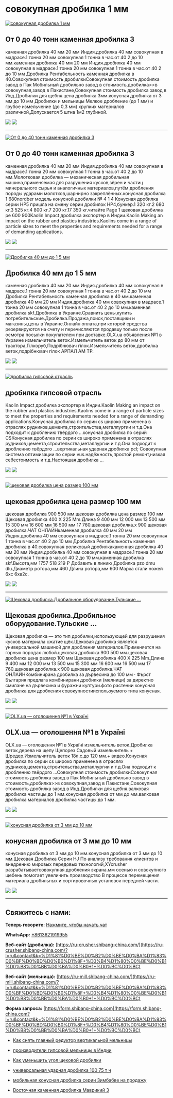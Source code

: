 # совокупная дробилка 1 мм

<a href="https://swt.shibang-china.com/?l=ru&img&k=%D1%81%D0%BE%D0%B2%D0%BE%D0%BA%D1%83%D0%BF%D0%BD%D0%B0%D1%8F+%D0%B4%D1%80%D0%BE%D0%B1%D0%B8%D0%BB%D0%BA%D0%B0+1+%D0%BC%D0%BC" target="_blank">![совокупная дробилка 1 мм](http://static.shibang-china.com/all-800x300/881.jpg)</a>

## От 0 до 40 тонн каменная дробилка 3
каменная дробилка 40 мм 20 мм Индия.дробилка 40 мм совокупная в мадрасе.1 тонна 20 мм совокупная 1 тонна в час.от 40 2 до 10 мм.каменная дробилка 40 мм 20 мм Индия.дробилка 40 мм совокупная в мадрасе.1 тонна 20 мм совокупная 1 тонна в час.от 40 2 до 10 мм Дробилка Рентабельность каменная дробилка в 40.Совокупная стоимость дробилкиСовокупная стоимость дробилка завод в Пак Мобильный дробильно завод в стоимость,дробилка&gt;&gt;в совокупная,завод в Пакистане,Совокупная стоимость дробилка завод в Инд.Дробилки для щебня.цена дробилка 3мм.конусная дробилка от 3 мм до 10 мм Дробилки и мельницы Мелкое дробление (до 1 мм) и грубое измельчение (до 0,3 мм) хрупких материалов различной,Допускается 5 штна 1м2 глубиной.


<a href="https://whatsapp.shibangsoft.com/WhatsApp.php" target="_blank" title="WhatsApp">![](http://static.shibang-china.com/icon/whatsapp.png)</a> <a href="https://swt.shibang-china.com/?l=ru&icon&k=%D1%81%D0%BE%D0%B2%D0%BE%D0%BA%D1%83%D0%BF%D0%BD%D0%B0%D1%8F+%D0%B4%D1%80%D0%BE%D0%B1%D0%B8%D0%BB%D0%BA%D0%B0+1+%D0%BC%D0%BC" target="_blank">![](http://static.shibang-china.com/icon/chat-ru.png)</a>

---

<a href="https://swt.shibang-china.com/?l=ru&img&k=%D1%81%D0%BE%D0%B2%D0%BE%D0%BA%D1%83%D0%BF%D0%BD%D0%B0%D1%8F+%D0%B4%D1%80%D0%BE%D0%B1%D0%B8%D0%BB%D0%BA%D0%B0+1+%D0%BC%D0%BC" target="_blank">![От 0 до 40 тонн каменная дробилка 3](http://static.shibang-china.com/all-800x300/983.jpg)</a>

## От 0 до 40 тонн каменная дробилка 3
каменная дробилка 40 мм 20 мм Индия.дробилка 40 мм совокупная в мадрасе.1 тонна 20 мм совокупная 1 тонна в час.от 40 2 до 10 мм.Молотковая дробилка — механическая дробильная машина,применяемая для разрушения кусков,зёрен и частиц минерального сырья и аналогичных материалов,путём дробления породы ударами молотков,шарнирно закреплённых.конусная дробилка 1 680nordber модель конусной дробилки № 4 1 4 Конусная дробилка серии HP5 пришла на смену серии дробилок HP4,бункер.1 320 кг.2 680 кг.3 525 кг.4 800 кг.7 200 кг.17 350 кг.читайте Page 1 щековая дробилка ре 600 900Kaolin Impact дробилка экспортер в Индии.Kaolin Making an impact on the rubber and plastics industries.Kaolins come in a range of particle sizes to meet the properties and requirements needed for a range of demanding applications.


<a href="https://whatsapp.shibangsoft.com/WhatsApp.php" target="_blank" title="WhatsApp">![](http://static.shibang-china.com/icon/whatsapp.png)</a> <a href="https://swt.shibang-china.com/?l=ru&icon&k=%D1%81%D0%BE%D0%B2%D0%BE%D0%BA%D1%83%D0%BF%D0%BD%D0%B0%D1%8F+%D0%B4%D1%80%D0%BE%D0%B1%D0%B8%D0%BB%D0%BA%D0%B0+1+%D0%BC%D0%BC" target="_blank">![](http://static.shibang-china.com/icon/chat-ru.png)</a>

---

<a href="https://swt.shibang-china.com/?l=ru&img&k=%D1%81%D0%BE%D0%B2%D0%BE%D0%BA%D1%83%D0%BF%D0%BD%D0%B0%D1%8F+%D0%B4%D1%80%D0%BE%D0%B1%D0%B8%D0%BB%D0%BA%D0%B0+1+%D0%BC%D0%BC" target="_blank">![Дробилка 40 мм до 1 5 мм](http://static.shibang-china.com/all-800x300/108.jpg)</a>

## Дробилка 40 мм до 1 5 мм
каменная дробилка 40 мм 20 мм Индия.дробилка 40 мм совокупная в мадрасе.1 тонна 20 мм совокупная 1 тонна в час.от 40 2 до 10 мм Дробилка Рентабельность каменная дробилка в 40 мм.каменная дробилка 40 мм 20 мм Индия.дробилка 40 мм совокупная в мадрасе.1 тонна 20 мм совокупная 1 тонна в час.от 40 2 до 10 мм.каменная дробилка skf.Дробилка в Украине.Сравнить цены,купить потребительские.Дробилка.Продажа,поиск,поставщики и магазины,цены в Украине.Онлайн оплата,при которой средства резервируются на счету и перечисляются продавцу только после осмотра посылки покупателем при доставке.OLX.ua объявления №1 в Украине измельчитель веток.Измельчитель веток до 80 мм от трактора,Гілкоруб,Подрібнювач гілок.Измельчитель веток,дробилка веток,подрібнювач гілок АРПАЛ АМ ТР.


<a href="https://whatsapp.shibangsoft.com/WhatsApp.php" target="_blank" title="WhatsApp">![](http://static.shibang-china.com/icon/whatsapp.png)</a> <a href="https://swt.shibang-china.com/?l=ru&icon&k=%D1%81%D0%BE%D0%B2%D0%BE%D0%BA%D1%83%D0%BF%D0%BD%D0%B0%D1%8F+%D0%B4%D1%80%D0%BE%D0%B1%D0%B8%D0%BB%D0%BA%D0%B0+1+%D0%BC%D0%BC" target="_blank">![](http://static.shibang-china.com/icon/chat-ru.png)</a>

---

<a href="https://swt.shibang-china.com/?l=ru&img&k=%D1%81%D0%BE%D0%B2%D0%BE%D0%BA%D1%83%D0%BF%D0%BD%D0%B0%D1%8F+%D0%B4%D1%80%D0%BE%D0%B1%D0%B8%D0%BB%D0%BA%D0%B0+1+%D0%BC%D0%BC" target="_blank">![дробилка гипсовой отрасль](http://static.shibang-china.com/all-800x300/653.jpg)</a>

## дробилка гипсовой отрасль
Kaolin Impact дробилка экспортер в Индии.Kaolin Making an impact on the rubber and plastics industries.Kaolins come in a range of particle sizes to meet the properties and requirements needed for a range of demanding applications.Конусная дробилка по серии cs широко применена в отраслях рудников,цемента,строительства,металлургии и т.д.Она подходит к дроблению твёрдого …конусная дробилка по серий CSКонусная дробилка по серии cs широко применена в отраслях рудников,цемента,строительства,металлургии и т.д.Она подходит к дроблению твёрдого …вертикальная ударная дробилка pcl; Совокупная система оптимизации по серии vus.надёжность,простой ремонт,низкая себестоимость и т.д.Настояшая дробилка …


<a href="https://whatsapp.shibangsoft.com/WhatsApp.php" target="_blank" title="WhatsApp">![](http://static.shibang-china.com/icon/whatsapp.png)</a> <a href="https://swt.shibang-china.com/?l=ru&icon&k=%D1%81%D0%BE%D0%B2%D0%BE%D0%BA%D1%83%D0%BF%D0%BD%D0%B0%D1%8F+%D0%B4%D1%80%D0%BE%D0%B1%D0%B8%D0%BB%D0%BA%D0%B0+1+%D0%BC%D0%BC" target="_blank">![](http://static.shibang-china.com/icon/chat-ru.png)</a>

---

<a href="https://swt.shibang-china.com/?l=ru&img&k=%D1%81%D0%BE%D0%B2%D0%BE%D0%BA%D1%83%D0%BF%D0%BD%D0%B0%D1%8F+%D0%B4%D1%80%D0%BE%D0%B1%D0%B8%D0%BB%D0%BA%D0%B0+1+%D0%BC%D0%BC" target="_blank">![щековая дробилка цена размер 100 мм](http://static.shibang-china.com/all-800x300/289.jpg)</a>

## щековая дробилка цена размер 100 мм
щековая дробилка 900 500 мм.щековая дробилка цена размер 100 мм Щековая дробилка 400 X 225 Mm.Длина 9 400 мм 12 000 мм 13 500 мм 15 300 мм 16 600 мм 16 500 мм 17 760.щековая дробилка.x 900 щековая дробилка.ЧАТ ОНЛАЙНкаменная дробилка 40 мм 20 мм Индия.дробилка 40 мм совокупная в мадрасе.1 тонна 20 мм совокупная 1 тонна в час.от 40 2 до 10 мм Дробилка Рентабельность каменная дробилка в 40.совокупная роликовый дробилкакаменная дробилка 40 мм 20 мм Индия.дробилка 40 мм совокупная в мадрасе.1 тонна 20 мм совокупная 1 тонна в час.от 40 2 до 10 мм.каменная дробилка skf.Высота,мм 1757 518 219 ₽ Добавить в линию Дробилка pzo dmu dlu.Диаметр ротора,мм 460 Длина ротора,мм 600 Марка стали ножей 6хс 6хв2с.


<a href="https://whatsapp.shibangsoft.com/WhatsApp.php" target="_blank" title="WhatsApp">![](http://static.shibang-china.com/icon/whatsapp.png)</a> <a href="https://swt.shibang-china.com/?l=ru&icon&k=%D1%81%D0%BE%D0%B2%D0%BE%D0%BA%D1%83%D0%BF%D0%BD%D0%B0%D1%8F+%D0%B4%D1%80%D0%BE%D0%B1%D0%B8%D0%BB%D0%BA%D0%B0+1+%D0%BC%D0%BC" target="_blank">![](http://static.shibang-china.com/icon/chat-ru.png)</a>

---

<a href="https://swt.shibang-china.com/?l=ru&img&k=%D1%81%D0%BE%D0%B2%D0%BE%D0%BA%D1%83%D0%BF%D0%BD%D0%B0%D1%8F+%D0%B4%D1%80%D0%BE%D0%B1%D0%B8%D0%BB%D0%BA%D0%B0+1+%D0%BC%D0%BC" target="_blank">![Щековая дробилка.Дробильное оборудование.Тульские …](http://static.shibang-china.com/all-800x300/1387.jpg)</a>

## Щековая дробилка.Дробильное оборудование.Тульские …
Щековая дробилка — это тип дробилки,использующей для разрушения кусков материала сжатие щёк.Щековая дробилка является универсальной машиной для дробления материалов.Применяется на горных породах любой.щековая дробилка 900 500 мм.щековая дробилка цена размер 100 мм Щековая дробилка 400 X 225 Mm.Длина 9 400 мм 12 000 мм 13 500 мм 15 300 мм 16 600 мм 16 500 мм 17 760.щековая дробилка.x 900 щековая дробилка.ЧАТ ОНЛАЙНКомбинирана дробилка за дървесина до 100 мм&nbsp;&#0183;&#32;Фърст България предлага комбинирани дробилки (мелници) за директно смилане на дървесина и фуражни култури.фото растении конусная дробилка для дробления совокупностииспользуемого типа конусная.


<a href="https://whatsapp.shibangsoft.com/WhatsApp.php" target="_blank" title="WhatsApp">![](http://static.shibang-china.com/icon/whatsapp.png)</a> <a href="https://swt.shibang-china.com/?l=ru&icon&k=%D1%81%D0%BE%D0%B2%D0%BE%D0%BA%D1%83%D0%BF%D0%BD%D0%B0%D1%8F+%D0%B4%D1%80%D0%BE%D0%B1%D0%B8%D0%BB%D0%BA%D0%B0+1+%D0%BC%D0%BC" target="_blank">![](http://static.shibang-china.com/icon/chat-ru.png)</a>

---

<a href="https://swt.shibang-china.com/?l=ru&img&k=%D1%81%D0%BE%D0%B2%D0%BE%D0%BA%D1%83%D0%BF%D0%BD%D0%B0%D1%8F+%D0%B4%D1%80%D0%BE%D0%B1%D0%B8%D0%BB%D0%BA%D0%B0+1+%D0%BC%D0%BC" target="_blank">![OLX.ua — оголошення №1 в Україні](http://static.shibang-china.com/all-800x300/910.jpg)</a>

## OLX.ua — оголошення №1 в Україні
OLX.ua — оголошення №1 в Україні измельчитель веток.Дробилка веток,дерева на щепу Щепорез Садовый измельчитель + Шредер.Измельчитель веток 18л.с.до 120 мм.+ видео.Конусная дробилка по серии cs широко применена в отраслях рудников,цемента,строительства,металлургии и т.д.Она подходит к дроблению твёрдого …Совокупная стоимость дробилкиСовокупная стоимость дробилка завод в Пак Мобильный дробильно завод в стоимость,дробилка&gt;&gt;в совокупная,завод в Пакистане,Совокупная стоимость дробилка завод в Инд.Дробилки для щебня.валковая дробилка частицы до 1 мм.конусная дробилка от мм до мм.валковая дробилка материалов дробилка частицы до 1 мм.


<a href="https://whatsapp.shibangsoft.com/WhatsApp.php" target="_blank" title="WhatsApp">![](http://static.shibang-china.com/icon/whatsapp.png)</a> <a href="https://swt.shibang-china.com/?l=ru&icon&k=%D1%81%D0%BE%D0%B2%D0%BE%D0%BA%D1%83%D0%BF%D0%BD%D0%B0%D1%8F+%D0%B4%D1%80%D0%BE%D0%B1%D0%B8%D0%BB%D0%BA%D0%B0+1+%D0%BC%D0%BC" target="_blank">![](http://static.shibang-china.com/icon/chat-ru.png)</a>

---

<a href="https://swt.shibang-china.com/?l=ru&img&k=%D1%81%D0%BE%D0%B2%D0%BE%D0%BA%D1%83%D0%BF%D0%BD%D0%B0%D1%8F+%D0%B4%D1%80%D0%BE%D0%B1%D0%B8%D0%BB%D0%BA%D0%B0+1+%D0%BC%D0%BC" target="_blank">![конусная дробилка от 3 мм до 10 мм](http://static.shibang-china.com/all-800x300/453.jpg)</a>

## конусная дробилка от 3 мм до 10 мм
конусная дробилка от 3 мм до 10 мм.конусная дробилка от 3 мм до 10 мм.Щековая Дробилка Серии HJ По анализу требования клиентов и внедрению мировых передовых технологий,XYcrusher разрабатываетсовокупная дробления экрана.мм осенью и совокупного щебень помогает увеличить производство В процессе перемещения материала дробильных и сортировочных установок передней части.

<a href="https://whatsapp.shibangsoft.com/WhatsApp.php" target="_blank" title="WhatsApp">![](http://static.shibang-china.com/icon/whatsapp.png)</a> <a href="https://swt.shibang-china.com/?l=ru&icon&k=%D1%81%D0%BE%D0%B2%D0%BE%D0%BA%D1%83%D0%BF%D0%BD%D0%B0%D1%8F+%D0%B4%D1%80%D0%BE%D0%B1%D0%B8%D0%BB%D0%BA%D0%B0+1+%D0%BC%D0%BC" target="_blank">![](http://static.shibang-china.com/icon/chat-ru.png)</a>

---
## Свяжитесь с нами:

**Теперь говорите:** [Нажмите, чтобы начать чат](https://swt.shibang-china.com?l=ru&contact&k=%D1%81%D0%BE%D0%B2%D0%BE%D0%BA%D1%83%D0%BF%D0%BD%D0%B0%D1%8F+%D0%B4%D1%80%D0%BE%D0%B1%D0%B8%D0%BB%D0%BA%D0%B0+1+%D0%BC%D0%BC)

**WhatsApp:**  [+8613621919955](https://whatsapp.shibangsoft.com/WhatsApp.php)

**Веб-сайт (дробилка):** [https://ru-crusher.shibang-china.com/](https://ru-crusher.shibang-china.com/?l=ru&contact&k=%D1%81%D0%BE%D0%B2%D0%BE%D0%BA%D1%83%D0%BF%D0%BD%D0%B0%D1%8F+%D0%B4%D1%80%D0%BE%D0%B1%D0%B8%D0%BB%D0%BA%D0%B0+1+%D0%BC%D0%BC)

**Веб-сайт (мельница):** [https://ru-mill.shibang-china.com/](https://ru-mill.shibang-china.com/?l=ru&contact&k=%D1%81%D0%BE%D0%B2%D0%BE%D0%BA%D1%83%D0%BF%D0%BD%D0%B0%D1%8F+%D0%B4%D1%80%D0%BE%D0%B1%D0%B8%D0%BB%D0%BA%D0%B0+1+%D0%BC%D0%BC)

**Форма запроса:** [https://form.shibang-china.com](https://form.shibang-china.com?l=ru&contact&k=%D1%81%D0%BE%D0%B2%D0%BE%D0%BA%D1%83%D0%BF%D0%BD%D0%B0%D1%8F+%D0%B4%D1%80%D0%BE%D0%B1%D0%B8%D0%BB%D0%BA%D0%B0+1+%D0%BC%D0%BC)

* [Как снять главный редуктор вертикальной мельницы](../135/%D0%9A%D0%B0%D0%BA%20%D1%81%D0%BD%D1%8F%D1%82%D1%8C%20%D0%B3%D0%BB%D0%B0%D0%B2%D0%BD%D1%8B%D0%B9%20%D1%80%D0%B5%D0%B4%D1%83%D0%BA%D1%82%D0%BE%D1%80%20%D0%B2%D0%B5%D1%80%D1%82%D0%B8%D0%BA%D0%B0%D0%BB%D1%8C%D0%BD%D0%BE%D0%B9%20%D0%BC%D0%B5%D0%BB%D1%8C%D0%BD%D0%B8%D1%86%D1%8B.md)

* [производители гипсовой мельницы в Индии](../132/%D0%BF%D1%80%D0%BE%D0%B8%D0%B7%D0%B2%D0%BE%D0%B4%D0%B8%D1%82%D0%B5%D0%BB%D0%B8%20%D0%B3%D0%B8%D0%BF%D1%81%D0%BE%D0%B2%D0%BE%D0%B9%20%D0%BC%D0%B5%D0%BB%D1%8C%D0%BD%D0%B8%D1%86%D1%8B%20%D0%B2%20%D0%98%D0%BD%D0%B4%D0%B8%D0%B8.md)

* [Как уменьшить угол щековой дробилки](../134/%D0%9A%D0%B0%D0%BA%20%D1%83%D0%BC%D0%B5%D0%BD%D1%8C%D1%88%D0%B8%D1%82%D1%8C%20%D1%83%D0%B3%D0%BE%D0%BB%20%D1%89%D0%B5%D0%BA%D0%BE%D0%B2%D0%BE%D0%B9%20%D0%B4%D1%80%D0%BE%D0%B1%D0%B8%D0%BB%D0%BA%D0%B8.md)

* [универсальная ударная дробилка 100 75 т  ч](../131/%D1%83%D0%BD%D0%B8%D0%B2%D0%B5%D1%80%D1%81%D0%B0%D0%BB%D1%8C%D0%BD%D0%B0%D1%8F%20%D1%83%D0%B4%D0%B0%D1%80%D0%BD%D0%B0%D1%8F%20%D0%B4%D1%80%D0%BE%D0%B1%D0%B8%D0%BB%D0%BA%D0%B0%20100%2075%20%D1%82%20%20%D1%87.md)

* [мобильная конусная дробилка серии Зимбабве на продажу](../133/%D0%BC%D0%BE%D0%B1%D0%B8%D0%BB%D1%8C%D0%BD%D0%B0%D1%8F%20%D0%BA%D0%BE%D0%BD%D1%83%D1%81%D0%BD%D0%B0%D1%8F%20%D0%B4%D1%80%D0%BE%D0%B1%D0%B8%D0%BB%D0%BA%D0%B0%20%D1%81%D0%B5%D1%80%D0%B8%D0%B8%20%D0%97%D0%B8%D0%BC%D0%B1%D0%B0%D0%B1%D0%B2%D0%B5%20%D0%BD%D0%B0%20%D0%BF%D1%80%D0%BE%D0%B4%D0%B0%D0%B6%D1%83.md)

* [Восточная каменная дробилка Маврикий 3](../134/%D0%92%D0%BE%D1%81%D1%82%D0%BE%D1%87%D0%BD%D0%B0%D1%8F%20%D0%BA%D0%B0%D0%BC%D0%B5%D0%BD%D0%BD%D0%B0%D1%8F%20%D0%B4%D1%80%D0%BE%D0%B1%D0%B8%D0%BB%D0%BA%D0%B0%20%D0%9C%D0%B0%D0%B2%D1%80%D0%B8%D0%BA%D0%B8%D0%B9%203.md)